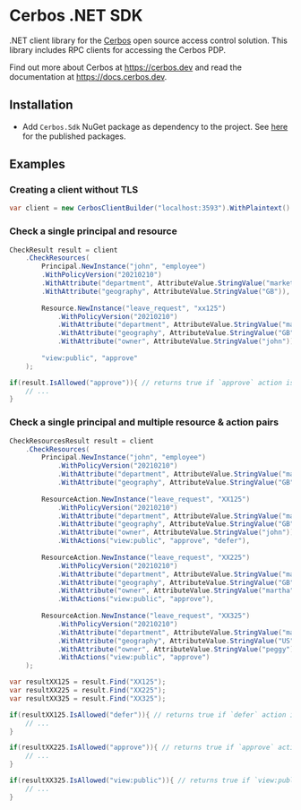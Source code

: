 Cerbos .NET SDK
===============

.NET client library for the [Cerbos](https://github.com/cerbos/cerbos) open source access control solution. This library
includes RPC clients for accessing the Cerbos PDP.

Find out more about Cerbos at https://cerbos.dev and read the documentation at https://docs.cerbos.dev.

Installation
-------------

- Add `Cerbos.Sdk` NuGet package as dependency to the project. See [here](https://github.com/orgs/cerbos/packages?repo_name=cerbos-sdk-net) for the published packages.

Examples
--------

### Creating a client without TLS

```csharp
var client = new CerbosClientBuilder("localhost:3593").WithPlaintext().BuildBlockingClient();
```

### Check a single principal and resource

```csharp
CheckResult result = client
    .CheckResources(
        Principal.NewInstance("john", "employee")
        .WithPolicyVersion("20210210")
        .WithAttribute("department", AttributeValue.StringValue("marketing"))
        .WithAttribute("geography", AttributeValue.StringValue("GB")),
        
        Resource.NewInstance("leave_request", "xx125")
            .WithPolicyVersion("20210210")
            .WithAttribute("department", AttributeValue.StringValue("marketing"))
            .WithAttribute("geography", AttributeValue.StringValue("GB"))
            .WithAttribute("owner", AttributeValue.StringValue("john")),
        
        "view:public", "approve"
    );

if(result.IsAllowed("approve")){ // returns true if `approve` action is allowed
    // ...
}
```

### Check a single principal and multiple resource & action pairs

```csharp
CheckResourcesResult result = client
    .CheckResources(
        Principal.NewInstance("john", "employee")
            .WithPolicyVersion("20210210")
            .WithAttribute("department", AttributeValue.StringValue("marketing"))
            .WithAttribute("geography", AttributeValue.StringValue("GB")),
        
        ResourceAction.NewInstance("leave_request", "XX125")
            .WithPolicyVersion("20210210")
            .WithAttribute("department", AttributeValue.StringValue("marketing"))
            .WithAttribute("geography", AttributeValue.StringValue("GB"))
            .WithAttribute("owner", AttributeValue.StringValue("john"))
            .WithActions("view:public", "approve", "defer"),
        
        ResourceAction.NewInstance("leave_request", "XX225")
            .WithPolicyVersion("20210210")
            .WithAttribute("department", AttributeValue.StringValue("marketing"))
            .WithAttribute("geography", AttributeValue.StringValue("GB"))
            .WithAttribute("owner", AttributeValue.StringValue("martha"))
            .WithActions("view:public", "approve"),
        
        ResourceAction.NewInstance("leave_request", "XX325")
            .WithPolicyVersion("20210210")
            .WithAttribute("department", AttributeValue.StringValue("marketing"))
            .WithAttribute("geography", AttributeValue.StringValue("US"))
            .WithAttribute("owner", AttributeValue.StringValue("peggy"))
            .WithActions("view:public", "approve")
    );

var resultXX125 = result.Find("XX125");
var resultXX225 = result.Find("XX225");
var resultXX325 = result.Find("XX325");

if(resultXX125.IsAllowed("defer")){ // returns true if `defer` action is allowed
    // ...
}

if(resultXX225.IsAllowed("approve")){ // returns true if `approve` action is allowed
    // ...
}

if(resultXX325.IsAllowed("view:public")){ // returns true if `view:public` action is allowed
    // ...
}
```
